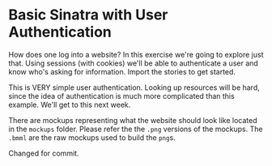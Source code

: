 Basic Sinatra with User Authentication
=======================

How does one log into a website? In this exercise we're going to explore just that. Using sessions (with cookies) we'll be able to authenticate a user and know who's asking for information. Import the stories to get started.

This is VERY simple user authentication. Looking up resources will be hard, since the idea of authentication is much more complicated than this example. We'll get to this next week.

There are mockups representing what the website should look like located in the `mockups` folder. Please refer the the `.png` versions of the mockups. The `.bmml` are the raw mockups used to build the `png`s. 

Changed for commit.